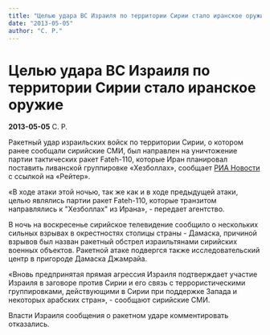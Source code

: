 ```yaml
---
title: "Целью удара ВС Израиля по территории Сирии стало иранское оружие"
date: "2013-05-05"
author: "С. Р."
---
```


# Целью удара ВС Израиля по территории Сирии стало иранское оружие

**2013-05-05** С. Р.

Ракетный удар израильских войск по территории Сирии, о котором ранее сообщали сирийские СМИ, был направлен на уничтожение партии тактических ракет Fateh-110, которые Иран планировал поставить ливанской группировке «Хезболлах», сообщает [РИА Новости](http://ria.ru/#13677425325074&message=resize&relto=login&action=removeClass&value=registration) с ссылкой на «Рейтер».

«В ходе атаки этой ночью, так же как и в ходе предыдущей атаки, целью являлись партии ракет Fateh-110, которые транзитом направлялись к "Хезболлах" из Ирана», - передает агентство.

В ночь на воскресенье сирийское телевидение сообщило о нескольких сильных взрывах в окрестностях столицы страны - Дамаска, причиной взрывов был назван ракетный обстрел израильтянами сирийских военных объектов. Ракетной атаке подвергся также исследовательский центр в пригороде Дамаска Джамрайа.

«Вновь предпринятая прямая агрессия Израиля подтверждает участие Израиля в заговоре против Сирии и его связь с террористическими группировками, действующими в Сирии при поддержке Запада и некоторых арабских стран», - сообщают сирийские СМИ.

Власти Израиля сообщения о ракетном ударе комментировать отказались.